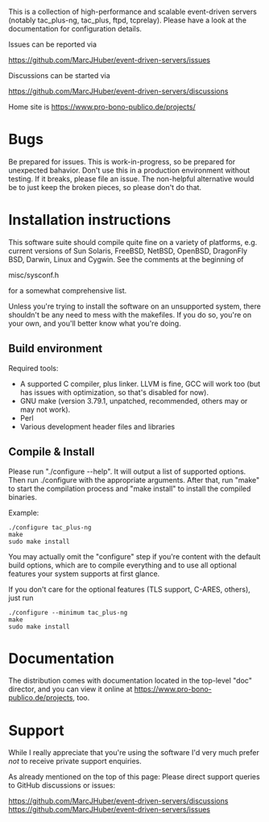 This is a collection of high-performance and scalable event-driven servers
(notably tac_plus-ng, tac_plus, ftpd, tcprelay). Please have a look at the
documentation for configuration details.

Issues can be reported via

  https://github.com/MarcJHuber/event-driven-servers/issues

Discussions can be started via

  https://github.com/MarcJHuber/event-driven-servers/discussions

Home site is https://www.pro-bono-publico.de/projects/

Bugs
====

Be prepared for issues. This is work-in-progress, so be prepared for unexpected bahavior. Don't use this in a production environment without testing. If it breaks, please file an issue. The non-helpful alternative would be to just keep the broken pieces, so please don't do that. 

Installation instructions
=========================

This software suite should compile quite fine on a variety of platforms,
e.g. current versions of Sun Solaris, FreeBSD, NetBSD, OpenBSD, DragonFly
BSD, Darwin, Linux and Cygwin. See the comments at the beginning of

  misc/sysconf.h

for a somewhat comprehensive list.

Unless you're trying to install the software on an unsupported system,
there shouldn't be any need to mess with the makefiles. If you do so,
you're on your own, and you'll better know what you're doing.

Build environment
-----------------

Required tools:

- A supported C compiler, plus linker. LLVM is fine, GCC will work too (but has issues with optimization, so that's disabled for now).
- GNU make (version 3.79.1, unpatched,  recommended, others may or may
  not work).
- Perl
- Various development header files and libraries

Compile & Install
-----------------

Please run "./configure --help". It will output a list of supported
options. Then run ./configure with the appropriate arguments. After
that, run "make" to start the compilation process and "make install"
to install the compiled binaries.

Example:

````
./configure tac_plus-ng
make
sudo make install
````

You may actually omit the "configure" step if you're content with
the default build options, which are to compile everything and to
use all optional features your system supports at first glance.

If you don't care for the optional features (TLS support, C-ARES,
others), just run

````
./configure --minimum tac_plus-ng
make
sudo make install
````

Documentation
=============

The distribution comes with documentation located in the
top-level "doc" director, and you can view it online at
https://www.pro-bono-publico.de/projects, too.

Support
=======

While I really appreciate that you're using the software I'd
very much prefer *not* to receive private support enquiries.

As already mentioned on the top of this page: Please direct support queries to GitHub discussions or issues:

  https://github.com/MarcJHuber/event-driven-servers/discussions
  https://github.com/MarcJHuber/event-driven-servers/issues

